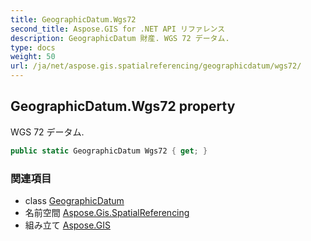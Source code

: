```yaml
---
title: GeographicDatum.Wgs72
second_title: Aspose.GIS for .NET API リファレンス
description: GeographicDatum 財産. WGS 72 データム.
type: docs
weight: 50
url: /ja/net/aspose.gis.spatialreferencing/geographicdatum/wgs72/
---
```

## GeographicDatum.Wgs72 property

WGS 72 データム.

```csharp
public static GeographicDatum Wgs72 { get; }
```

### 関連項目

* class [GeographicDatum](../)
* 名前空間 [Aspose.Gis.SpatialReferencing](../../geographicdatum/)
* 組み立て [Aspose.GIS](../../../)


